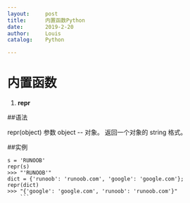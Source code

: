 ```yaml
---
layout:     post
title:      内置函数Python
date:       2019-2-20
author:     Louis
catalog:    Python

---
```

<!-- MarkdownTOC -->




# 内置函数
1. **repr**

##语法

repr(object)
参数
object -- 对象。
返回一个对象的 string 格式。

##实例

```
s = 'RUNOOB'
repr(s)
>>> "'RUNOOB'"
dict = {'runoob': 'runoob.com', 'google': 'google.com'};
repr(dict)
>>> "{'google': 'google.com', 'runoob': 'runoob.com'}"
    ```

